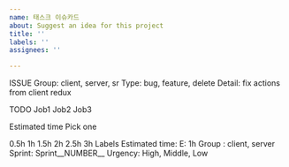 ```yaml
---
name: 태스크 이슈카드
about: Suggest an idea for this project
title: ''
labels: ''
assignees: ''

---
```


ISSUE
Group: client, server, sr
Type: bug, feature, delete
Detail: fix actions from client redux

TODO
 Job1
 Job2
 Job3

Estimated time
Pick one

0.5h
1h
1.5h
2h
2.5h
3h
Labels
Estimated time: E: 1h
Group : client, server
Sprint: Sprint__NUMBER__
Urgency: High, Middle, Low

